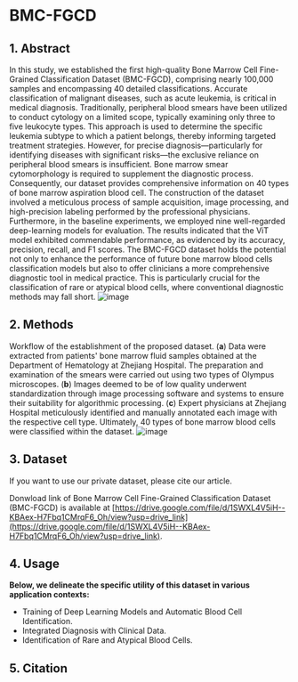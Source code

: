 # BMC-FGCD

## 1. Abstract

In this study, we established the first high-quality Bone Marrow Cell Fine-Grained Classification Dataset (BMC-FGCD),
comprising nearly 100,000 samples and encompassing 40 detailed classifications. Accurate classification of malignant diseases,
such as acute leukemia, is critical in medical diagnosis. Traditionally, peripheral blood smears have been utilized to conduct cytology on a limited scope,
typically examining only three to five leukocyte types. This approach is used to determine the specific leukemia subtype to which a patient belongs,
thereby informing targeted treatment strategies. However, for precise diagnosis—particularly for identifying diseases with significant risks—the exclusive reliance on peripheral blood smears is insufficient.
Bone marrow smear cytomorphology is required to supplement the diagnostic process. Consequently, our dataset provides comprehensive information on 40 types of bone marrow aspiration blood cell.
The construction of the dataset involved a meticulous process of sample acquisition, image processing, and high-precision labeling performed by the professional physicians.
Furthermore, in the baseline experiments, we employed nine well-regarded deep-learning models for evaluation. The results indicated that the ViT model exhibited commendable performance,
as evidenced by its accuracy, precision, recall, and F1 scores. The BMC-FGCD dataset holds the potential not only to enhance the performance of future bone marrow blood cells classification models but also to offer clinicians a more comprehensive diagnostic tool in medical practice.
This is particularly crucial for the classification of rare or atypical blood cells, where conventional diagnostic methods may fall short.
![image](img/fig1combined.png)

## 2. Methods

Workflow of the establishment of the proposed dataset. (**a**) Data were extracted from patients' bone marrow fluid samples obtained at the Department of Hematology at Zhejiang Hospital.
The preparation and examination of the smears were carried out using two types of Olympus microscopes. (**b**) Images deemed to be of low quality underwent standardization through image processing software and systems to ensure their suitability for algorithmic processing.
(**c**) Expert physicians at Zhejiang Hospital meticulously identified and manually annotated each image with the respective cell type. Ultimately, 40 types of bone marrow blood cells were classified within the dataset.
![image](img/fig2process.png)

## 3. Dataset

If you want to use our private dataset, please cite our article.

Donwload link of Bone Marrow Cell Fine-Grained Classification Dataset (BMC-FGCD) is available at [https://drive.google.com/file/d/1SWXL4V5iH--KBAex-H7Fbq1CMrqF6_Oh/view?usp=drive_link](https://drive.google.com/file/d/1SWXL4V5iH--KBAex-H7Fbq1CMrqF6_Oh/view?usp=drive_link).

## 4. Usage

**Below, we delineate the specific utility of this dataset in various application contexts:**

- Training of Deep Learning Models and Automatic Blood Cell Identification.
- Integrated Diagnosis with Clinical Data.
- Identification of Rare and Atypical Blood Cells.

## 5. Citation
```

```

